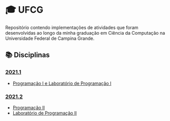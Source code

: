 # 🎓 UFCG

Repositório contendo implementações de atividades que foram desenvolvidas ao longo da minha graduação em Ciência da Computação na Universidade Federal de Campina Grande.

## 📚 Disciplinas

### [2021.1](2021.1)
- [Programação I e Laboratório de Programação I](2021.1)

### [2021.2](2021.2)
- [Programação II](2021.2/P2)
- [Laboratório de Programação II](2021.2/LP2)